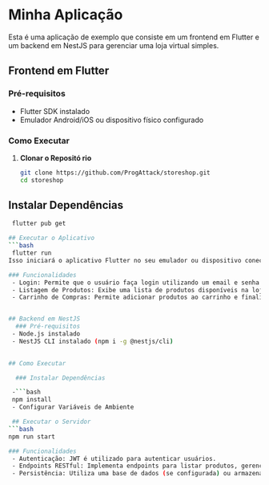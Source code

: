 
# Minha Aplicação

Esta é uma aplicação de exemplo que consiste em um frontend em Flutter e um backend em NestJS para gerenciar uma loja virtual simples.

## Frontend em Flutter

### Pré-requisitos

- Flutter SDK instalado
- Emulador Android/iOS ou dispositivo físico configurado

### Como Executar

1. **Clonar o Repositó rio**

   ```bash
   git clone https://github.com/ProgAttack/storeshop.git
   cd storeshop

## Instalar Dependências
```bash
 flutter pub get

## Executar o Aplicativo
```bash
 flutter run
Isso iniciará o aplicativo Flutter no seu emulador ou dispositivo conectado.

### Funcionalidades
 - Login: Permite que o usuário faça login utilizando um email e senha.
 - Listagem de Produtos: Exibe uma lista de produtos disponíveis na loja.
 - Carrinho de Compras: Permite adicionar produtos ao carrinho e finalizar a compra.


## Backend em NestJS
  ### Pré-requisitos
 - Node.js instalado 
 - NestJS CLI instalado (npm i -g @nestjs/cli)

   
## Como Executar

  ### Instalar Dependências

 -```bash
 npm install
 - Configurar Variáveis de Ambiente

 ## Executar o Servidor
```bash
npm run start

### Funcionalidades
 - Autenticação: JWT é utilizado para autenticar usuários.
 - Endpoints RESTful: Implementa endpoints para listar produtos, gerenciar carrinho de compras, etc.
 - Persistência: Utiliza uma base de dados (se configurada) ou armazenamento em memória para manter os dados.
